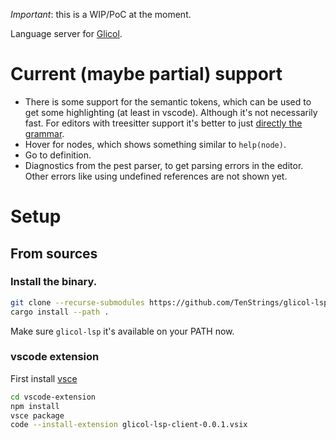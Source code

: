 *Important*: this is a WIP/PoC at the moment.

Language server for [Glicol](https://glicol.org/).

# Current (maybe partial) support

- There is some support for the semantic tokens, which can be used to get some highlighting (at least in vscode). Although it's not necessarily fast. For editors with treesitter support it's better to just [directly the grammar](https://github.com/TenStrings/tree-sitter-glicol).
- Hover for nodes, which shows something similar to `help(node)`.
- Go to definition.
- Diagnostics from the pest parser, to get parsing errors in the editor. Other errors like using undefined references are not shown yet. 

# Setup

## From sources

### Install the binary.

```bash
git clone --recurse-submodules https://github.com/TenStrings/glicol-lsp
cargo install --path .
```

Make sure `glicol-lsp` it's available on your PATH now.

### vscode extension

First install [vsce](https://github.com/microsoft/vscode-vsce)

```bash
cd vscode-extension
npm install
vsce package
code --install-extension glicol-lsp-client-0.0.1.vsix
```
